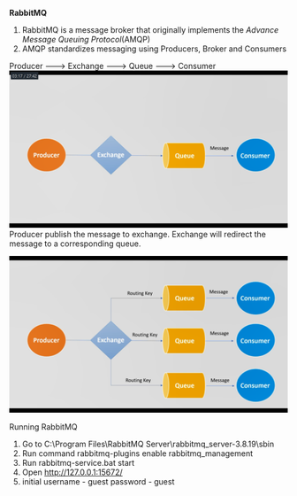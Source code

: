 **RabbitMQ**

1. RabbitMQ is a message broker that originally implements the _Advance Message Queuing Protocol_(AMQP)
2. AMQP standardizes messaging using Producers, Broker and Consumers


Producer ---> Exchange ---> Queue ---> Consumer
![img_1.png](img_1.png)
Producer publish the message to exchange.
Exchange will redirect the message to a corresponding queue.

![img_2.png](img_2.png)

Running RabbitMQ
1. Go to C:\Program Files\RabbitMQ Server\rabbitmq_server-3.8.19\sbin
2. Run command rabbitmq-plugins enable rabbitmq_management
3. Run rabbitmq-service.bat start
4. Open http://127.0.0.1:15672/
5. initial username - guest password - guest